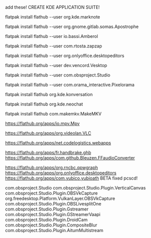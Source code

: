 add these! CREATE KDE APPLICATION SUITE!

flatpak install flathub --user org.kde.marknote

flatpak install flathub --user org.gnome.gitlab.somas.Apostrophe

flatpak install flathub --user io.bassi.Amberol

flatpak install flathub --user com.rtosta.zapzap

flatpak install flathub --user org.onlyoffice.desktopeditors

flatpak install flathub --user dev.vencord.Vesktop

flatpak install flathub --user com.obsproject.Studio

flatpak install flathub --user com.orama_interactive.Pixelorama

flatpak install flathub org.kde.konversation

flatpak install flathub org.kde.neochat

flatpak install flathub com.makemkv.MakeMKV

https://flathub.org/apps/io.mpv.Mpv

https://flathub.org/apps/org.videolan.VLC

https://flathub.org/apps/net.codelogistics.webapps

https://flathub.org/apps/fr.handbrake.ghb
https://flathub.org/apps/com.github.Bleuzen.FFaudioConverter

https://flathub.org/apps/org.rncbc.qpwgraph
https://flathub.org/apps/org.onlyoffice.desktopeditors
https://flathub.org/apps/com.yubico.yubioath BETA fixed pcscd!


com.obsproject.Studio
com.obsproject.Studio.Plugin.VerticalCanvas
com.obsproject.Studio.Plugin.OBSVkCapture
org.freedesktop.Platform.VulkanLayer.OBSVkCapture
com.obsproject.Studio.Plugin.OBSLivesplitOne
com.obsproject.Studio.Plugin.Gstreamer
com.obsproject.Studio.Plugin.GStreamerVaapi
com.obsproject.Studio.Plugin.DroidCam
com.obsproject.Studio.Plugin.CompositeBlur
com.obsproject.Studio.Plugin.AitumMultistream
